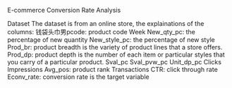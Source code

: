 E-commerce Conversion Rate Analysis

Dataset
The dataset is from an online store, the explainations of the columns:
钱袋头巾男pcode: product code
Week
New_qty_pc: the percentage of new quantity
New_style_pc: the percentage of new style
Prod_br: product breadth is the variety of product lines that a store offers.
Prod_dp: product depth is the number of each item or particular styles that you carry of a particular product.
Sval_pc
Sval_pvw_pc
Unit_dp_pc
Clicks
Impressions
Avg_pos: product rank
Transactions
CTR: click through rate
Econv_rate: conversion rate is the target variable

